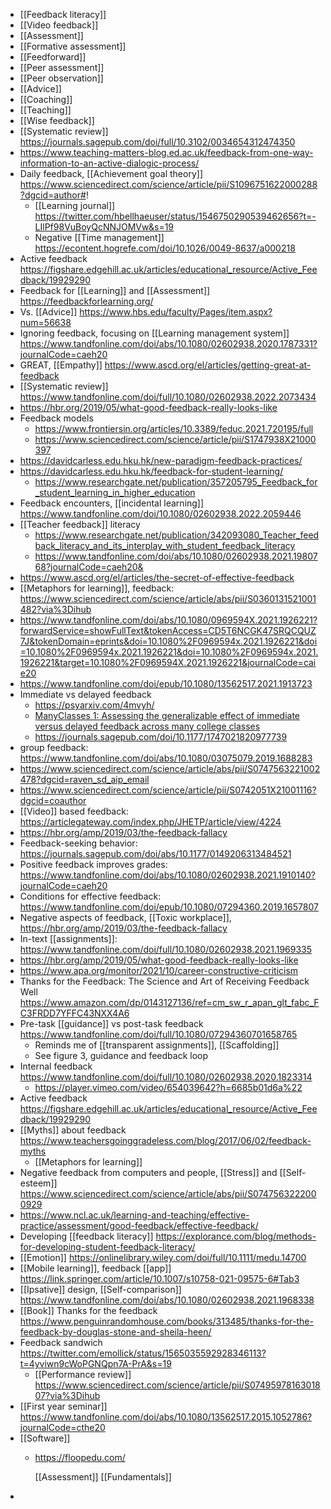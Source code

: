 - [[Feedback literacy]]
- [[Video feedback]]
- [[Assessment]]
- [[Formative assessment]]
- [[Feedforward]]
- [[Peer assessment]]
- [[Peer observation]]
- [[Advice]]
- [[Coaching]]
- [[Teaching]]
- [[Wise feedback]]
- [[Systematic review]] https://journals.sagepub.com/doi/full/10.3102/0034654312474350
- https://www.teaching-matters-blog.ed.ac.uk/feedback-from-one-way-information-to-an-active-dialogic-process/
- Daily feedback, [[Achievement goal theory]] https://www.sciencedirect.com/science/article/pii/S1096751622000288?dgcid=author#!
	- [[Learning journal]] https://twitter.com/hbellhaeuser/status/1546750290539462656?t=-LIlPf98VuBoyQcNNJOMVw&s=19
	- Negative [[Time management]] https://econtent.hogrefe.com/doi/10.1026/0049-8637/a000218
- Active feedback https://figshare.edgehill.ac.uk/articles/educational_resource/Active_Feedback/19929290
- Feedback for [[Learning]] and [[Assessment]] https://feedbackforlearning.org/
- Vs. [[Advice]] https://www.hbs.edu/faculty/Pages/item.aspx?num=56638
- Ignoring feedback, focusing on [[Learning management system]] https://www.tandfonline.com/doi/abs/10.1080/02602938.2020.1787331?journalCode=caeh20
- GREAT, [[Empathy]] https://www.ascd.org/el/articles/getting-great-at-feedback
- [[Systematic review]] https://www.tandfonline.com/doi/full/10.1080/02602938.2022.2073434
- https://hbr.org/2019/05/what-good-feedback-really-looks-like
- Feedback models
	- https://www.frontiersin.org/articles/10.3389/feduc.2021.720195/full
	- https://www.sciencedirect.com/science/article/pii/S1747938X21000397
- https://davidcarless.edu.hku.hk/new-paradigm-feedback-practices/
- https://davidcarless.edu.hku.hk/feedback-for-student-learning/
	- https://www.researchgate.net/publication/357205795_Feedback_for_student_learning_in_higher_education
- Feedback encounters, [[incidental learning]] https://www.tandfonline.com/doi/10.1080/02602938.2022.2059446
- [[Teacher feedback]] literacy
	- https://www.researchgate.net/publication/342093080_Teacher_feedback_literacy_and_its_interplay_with_student_feedback_literacy
	- https://www.tandfonline.com/doi/abs/10.1080/02602938.2021.1980768?journalCode=caeh20&
- https://www.ascd.org/el/articles/the-secret-of-effective-feedback
- [[Metaphors for learning]], feedback: https://www.sciencedirect.com/science/article/abs/pii/S0360131521001482?via%3Dihub
- https://www.tandfonline.com/doi/abs/10.1080/0969594X.2021.1926221?forwardService=showFullText&tokenAccess=CD5T6NCGK47SRQCQUZ7J&tokenDomain=eprints&doi=10.1080%2F0969594x.2021.1926221&doi=10.1080%2F0969594x.2021.1926221&doi=10.1080%2F0969594x.2021.1926221&target=10.1080%2F0969594X.2021.1926221&journalCode=caie20
- https://www.tandfonline.com/doi/epub/10.1080/13562517.2021.1913723
- Immediate vs delayed feedback
	- https://psyarxiv.com/4mvyh/
	- [ManyClasses 1: Assessing the generalizable effect of immediate versus delayed feedback across many college classes](https://osf.io/preprints/psyarxiv/4mvyh_v1)
	- https://journals.sagepub.com/doi/10.1177/1747021820977739
- group feedback: https://www.tandfonline.com/doi/abs/10.1080/03075079.2019.1688283
- https://www.sciencedirect.com/science/article/abs/pii/S0747563221002478?dgcid=raven_sd_aip_email
- https://www.sciencedirect.com/science/article/pii/S0742051X21001116?dgcid=coauthor
- [[Video]] based feedback: https://articlegateway.com/index.php/JHETP/article/view/4224
- https://hbr.org/amp/2019/03/the-feedback-fallacy
- Feedback-seeking behavior: https://journals.sagepub.com/doi/abs/10.1177/0149206313484521
- Positive feedback improves grades: https://www.tandfonline.com/doi/abs/10.1080/02602938.2021.1910140?journalCode=caeh20
- Conditions for effective feedback: https://www.tandfonline.com/doi/epub/10.1080/07294360.2019.1657807
- Negative aspects of feedback, [[Toxic workplace]], https://hbr.org/amp/2019/03/the-feedback-fallacy
- In-text [[assignments]]: https://www.tandfonline.com/doi/full/10.1080/02602938.2021.1969335
- https://hbr.org/amp/2019/05/what-good-feedback-really-looks-like
- https://www.apa.org/monitor/2021/10/career-constructive-criticism
- Thanks for the Feedback: The Science and Art of Receiving Feedback Well https://www.amazon.com/dp/0143127136/ref=cm_sw_r_apan_glt_fabc_FC3FRDD7YFFC43NXX4A6
- Pre-task [[guidance]] vs post-task feedback https://www.tandfonline.com/doi/full/10.1080/07294360701658765
	- Reminds me of [[transparent assignments]], [[Scaffolding]]
	- See figure 3, guidance and feedback loop
- Internal feedback https://www.tandfonline.com/doi/full/10.1080/02602938.2020.1823314
	- https://player.vimeo.com/video/654039642?h=6685b01d6a%22
- Active feedback https://figshare.edgehill.ac.uk/articles/educational_resource/Active_Feedback/19929290
- [[Myths]] about feedback https://www.teachersgoinggradeless.com/blog/2017/06/02/feedback-myths
	- [[Metaphors for learning]]
- Negative feedback from computers and people, [[Stress]] and [[Self-esteem]] https://www.sciencedirect.com/science/article/abs/pii/S0747563222000929
- https://www.ncl.ac.uk/learning-and-teaching/effective-practice/assessment/good-feedback/effective-feedback/
- Developing [[feedback literacy]] https://explorance.com/blog/methods-for-developing-student-feedback-literacy/
- [[Emotion]] https://onlinelibrary.wiley.com/doi/full/10.1111/medu.14700
- [[Mobile learning]], feedback [[app]] https://link.springer.com/article/10.1007/s10758-021-09575-6#Tab3
- [[Ipsative]] design, [[Self-comparison]] https://www.tandfonline.com/doi/abs/10.1080/02602938.2021.1968338
- [[Book]] Thanks for the feedback https://www.penguinrandomhouse.com/books/313485/thanks-for-the-feedback-by-douglas-stone-and-sheila-heen/
- Feedback sandwich https://twitter.com/emollick/status/1565035592928346113?t=4yviwn9cWoPGNQpn7A-PrA&s=19
	- [[Performance review]] https://www.sciencedirect.com/science/article/pii/S0749597816301807?via%3Dihub
- [[First year seminar]] https://www.tandfonline.com/doi/abs/10.1080/13562517.2015.1052786?journalCode=cthe20
- [[Software]]
	- https://floopedu.com/
	  
	  [[Assessment]] [[Fundamentals]]
-